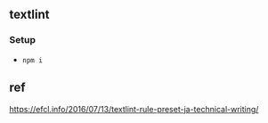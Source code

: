 ## textlint

### Setup

* `npm i`

## ref

https://efcl.info/2016/07/13/textlint-rule-preset-ja-technical-writing/